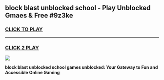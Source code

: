 
## block blast unblocked school - Play Unblocked Gmaes & Free #9z3ke
<h3>
<a href="https://news.freeplayer.one?title=block_blast_unblocked_school&ref=26F">CLICK TO PLAY</a></h3>
<hr>

<h3>
<a href="https://news.freeplayer.one?title=block_blast_unblocked_school&ref=26F">CLICK 2 PLAY</a>
  
</h3>

<a href="https://news.freeplayer.one?title=block_blast_unblocked_school&ref=26F/"><img src="https://clearcache.store/games.png"></a>


**block blast unblocked school games unblocked: Your Gateway to Fun and Accessible Online Gaming**
